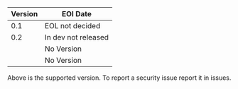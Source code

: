 | Version | EOl Date           |
| ------- | ------------------ |
| 0.1     | EOL not decided    |
| 0.2     | In dev not released|
|         | No Version         |
|         | No Version         |

Above is the supported version.
To report a security issue report it in issues.
